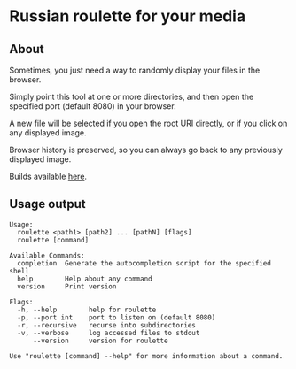 # Russian roulette for your media

## About

Sometimes, you just need a way to randomly display your files in the browser.

Simply point this tool at one or more directories, and then open the specified port (default 8080) in your browser.

A new file will be selected if you open the root URI directly, or if you click on any displayed image.

Browser history is preserved, so you can always go back to any previously displayed image.

Builds available [here](https://cdn.seedno.de/builds/roulette).

## Usage output
```
Usage:
  roulette <path1> [path2] ... [pathN] [flags]
  roulette [command]

Available Commands:
  completion  Generate the autocompletion script for the specified shell
  help        Help about any command
  version     Print version

Flags:
  -h, --help        help for roulette
  -p, --port int    port to listen on (default 8080)
  -r, --recursive   recurse into subdirectories
  -v, --verbose     log accessed files to stdout
      --version     version for roulette

Use "roulette [command] --help" for more information about a command.
```